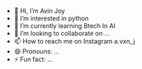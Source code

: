 - 👋 Hi, I’m Avin Joy
- 👀 I’m interested in python
- 🌱 I’m currently learning Btech In AI
- 💞️ I’m looking to collaborate on ...
- 📫 How to reach me on Instagram a.vxn_j
- 😄 Pronouns: ...
- ⚡ Fun fact: ...

<!---
ajsike2310/ajsike2310 is a ✨ special ✨ repository because its `README.md` (this file) appears on your GitHub profile.
You can click the Preview link to take a look at your changes.
--->
